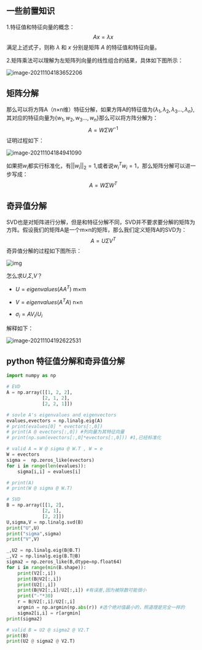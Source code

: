 ## 一些前置知识

1.特征值和特征向量的概念：
$$
Ax=\lambda x
$$
满足上述式子，则称 $\lambda$ 和 $x$ 分别是矩阵 $A$ 的特征值和特征向量。

2.矩阵乘法可以理解为左矩阵列向量的线性组合的结果，具体如下图所示：

![image-20211104183652206](https://cdn.jsdelivr.net/gh/QYHcrossover/blog-imgbed//blogimg/image-20211104183652206.png)

## 矩阵分解

那么可以将方阵A（n×n维）特征分解，如果方阵A的特征值为$\{\lambda_1,\lambda_2,\lambda_3…,\lambda_n\}$,其对应的特征向量为$\{w_1,w_2,w_3…,w_n\}$那么可以将方阵分解为：
$$
A = W\Sigma W^{-1}
$$
证明过程如下：

![image-20211104184941090](https://cdn.jsdelivr.net/gh/QYHcrossover/blog-imgbed//blogimg/image-20211104184941090.png)

如果把$w_i$都实行标准化，有$||w_i||_2=1$,或者说$w_i^Tw_i=1$，那么矩阵分解可以进一步写成：
$$
A = W\Sigma W^T
$$


## 奇异值分解

SVD也是对矩阵进行分解，但是和特征分解不同，SVD并不要求要分解的矩阵为方阵。假设我们的矩阵A是一个m×n的矩阵，那么我们定义矩阵A的SVD为：
$$
A=U\Sigma V^T
$$
奇异值分解的过程如下图所示：

![img](https://cdn.jsdelivr.net/gh/QYHcrossover/blog-imgbed//blogimg/1042406-20170105115457425-1545975626.png)

怎么求$U$,$\Sigma$,$V$？

- $U = eigenvalues(AA^T)$ m×m
- $V = eigenvalues(A^TA)$ n×n

- $\sigma_i=AV_i/U_i$

解释如下：

![image-20211104192622531](https://cdn.jsdelivr.net/gh/QYHcrossover/blog-imgbed//blogimg/image-20211104192622531.png)

## python 特征值分解和奇异值分解

```python
import numpy as np

# EVD
A = np.array([[1, 2, 2],
             [2, 1, 2],
             [2, 2, 1]])

# sovle A's eigenvalues and eigenvectors
evalues,evectors = np.linalg.eig(A)
# print(evalues[0] * evectors[:,0])
# print(A @ evectors[:,0]) #列向量为其特征向量
# print(np.sum(evectors[:,0]*evectors[:,0])) #1,已经标准化

# valid A = W @ sigma @ W.T , W = e
W = evectors
sigma =  np.zeros_like(evectors)
for i in range(len(evalues)):
    sigma[i,i] = evalues[i]

# print(A)
# print(W @ sigma @ W.T)

# SVD
B = np.array([[1, 2],
             [2, 1],
             [2, 2]])
U,sigma,V = np.linalg.svd(B)
print("U",U)
print("sigma",sigma)
print("V",V)

_,U2 = np.linalg.eig(B@B.T)
_,V2 = np.linalg.eig(B.T@B)
sigma2 = np.zeros_like(B,dtype=np.float64)
for i in range(min(B.shape)):
    print(V2[:,i])
    print(B@V2[:,i])
    print(U2[:,i])
    print(B@V2[:,i]/U2[:,i]) #有误差,因为被除数可能很小
    print("-"*30)
    r = B@V2[:,i]/U2[:,i]
    argmin = np.argmin(np.abs(r)) #选个绝对值最小的，照道理是完全一样的
    sigma2[i,i] = r[argmin]
print(sigma2)

# valid B = U2 @ sigma2 @ V2.T
print(B)
print(U2 @ sigma2 @ V2.T)

```

